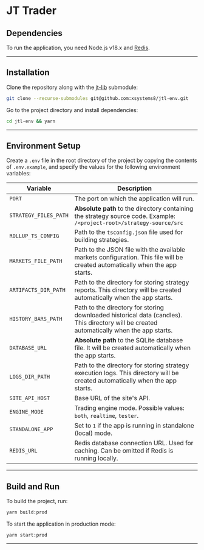 # JT Trader## DependenciesTo run the application, you need Node.js v18.x and [Redis](https://redis.io).___## InstallationClone the repository along with the [jt-lib](https://github.com/xsystems8/jt-lib) submodule:```bashgit clone --recurse-submodules git@github.com:xsystems8/jtl-env.git```Go to the project directory and install dependencies:```bashcd jtl-env && yarn```---## Environment SetupCreate a `.env` file in the root directory of the project by copying the contents of `.env.example`, and specify the values for the following environment variables:| Variable              | Description                                                                                                                               ||-----------------------|-------------------------------------------------------------------------------------------------------------------------------------------|| `PORT`                | The port on which the application will run.                                                                                               || `STRATEGY_FILES_PATH` | **Absolute path** to the directory containing the strategy source code. Example: `/<project-root>/strategy-source/src`                    || `ROLLUP_TS_CONFIG`    | Path to the `tsconfig.json` file used for building strategies.                                                                            || `MARKETS_FILE_PATH`   | Path to the JSON file with the available markets configuration. This file will be created automatically when the app starts.              || `ARTIFACTS_DIR_PATH`  | Path to the directory for storing strategy reports. This directory will be created automatically when the app starts.                     || `HISTORY_BARS_PATH`   | Path to the directory for storing downloaded historical data (candles). This directory will be created automatically when the app starts. || `DATABASE_URL`        | **Absolute path** to the SQLite database file. It will be created automatically when the app starts.                                      || `LOGS_DIR_PATH`       | Path to the directory for storing strategy execution logs. This directory will be created automatically when the app starts.              || `SITE_API_HOST`       | Base URL of the site's API.                                                                                                               || `ENGINE_MODE`         | Trading engine mode. Possible values: `both`, `realtime`, `tester`.                                                                       || `STANDALONE_APP`      | Set to `1` if the app is running in standalone (local) mode.                                                                              || `REDIS_URL`           | Redis database connection URL. Used for caching. Can be omitted if Redis is running locally.                                              |---## Build and RunTo build the project, run:```bashyarn build:prod```To start the application in production mode:```bashyarn start:prod```---
